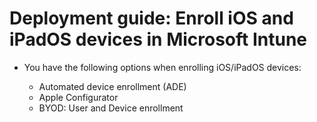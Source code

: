 # Deployment guide: Enroll iOS and iPadOS devices in Microsoft Intune

- You have the following options when enrolling iOS/iPadOS devices:

    - Automated device enrollment (ADE)
    - Apple Configurator
    - BYOD: User and Device enrollment

    